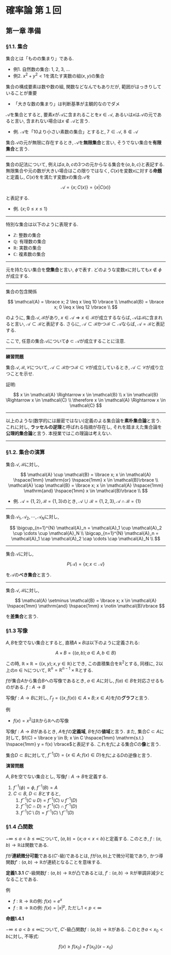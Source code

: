 # 確率論 第１回

## 第一章 準備

### §1.1. 集合

集合とは「ものの集まり」である.

- 例1. 自然数の集合: 1, 2, 3, ...
- 例2. $x^2+y^2<1$を満たす実数の組$(x,y)$の集合

集合の構成要素は数や数の組, 関数などなんでもありだが, 範囲がはっきりしていることが重要

- 「大きな数の集まり」は判断基準が主観的なのでダメ

$\mathcal{A}$を集合とすると, 要素$x$が$\mathcal{A}$に含まれることを$x \in \mathcal{A}$, あるいは$x$は$\mathcal{A}$の元であると言い, 含まれない場合は$x \notin \mathcal{A}$と言う.

- 例. $\mathcal{A}$を「10より小さい素数の集合」とすると, $7 \in \mathcal{A}$, $8 \notin \mathcal{A}$

集合$\mathcal{A}$の元が無限に存在するとき, $\mathcal{A}$を**無限集合**と言い, そうでない集合を**有限集合**と言う.

---

集合の記法について, 例えば$a, b, c$の3つの元からなる集合を$\lbrace a, b, c\rbrace$と表記する. 無限集合や元の数が大きい場合はこの限りではなく, $C(x)$を変数$x$に対する**命題**と定義し, $C(x)$をを満たす変数$x$の集合$\mathcal{A}$を

$$
\mathcal{A} = \lbrace x ; C(x)\rbrace = \lbrace x | C(x)\rbrace
$$

と表記する.

- 例. $\lbrace x; 0 \leq x \leq 1\rbrace$

---

特別な集合は以下のように表現する.
- $\mathbb{Z}$: 整数の集合
- $\mathbb{Q}$: 有理数の集合
- $\mathbb{R}$: 実数の集合
- $\mathbb{C}$: 複素数の集合

---

元を持たない集合を**空集合**と言い, $\phi$で表す. どのような変数$x$に対しても$x \notin \phi$が成立する.

---

集合の包含関係

$$
\mathcal{A} = \lbrace x; 2 \leq x \leq 10 \rbrace \\
\mathcal{B} = \lbrace x; 0 \leq x \leq 12 \rbrace \\
$$

のように, 集合$\mathcal{A}, \mathcal{B}$があり, $x \in \mathcal{A} \Rightarrow x \in \mathcal{B}$が成立するならば, $\mathcal{A}$は$\mathcal{B}$に含まれると言い, $\mathcal{A} \subset \mathcal{B}$と表記する. さらに, $\mathcal{A} \subset \mathcal{B}$かつ$\mathcal{B} \subset \mathcal{A}$ならば, $\mathcal{A} = \mathcal{B}$と表記する.

ここで, 任意の集合$\mathcal{A}$について$\phi \subset \mathcal{A}$が成立することに注意.

---

**練習問題**

集合$\mathcal{A}, \mathcal{B}, \mathcal{C}$について, $\mathcal{A} \subset \mathcal{B}$かつ$\mathcal{B} \subset \mathcal{C}$が成立しているとき, $\mathcal{A} \subset \mathcal{C}$が成り立つことを示せ.

証明:

$$
x \in \mathcal{A} \Rightarrow x \in \mathcal{B} \\
x \in \mathcal{B} \Rightarrow x \in \mathcal{C} \\
\therefore x \in \mathcal{A} \Rightarrow x \in \mathcal{C}
$$

---

以上のような(数学的には厳密ではない)定義のよる集合論を**素朴集合論**と言う. これに対し, **ラッセルの逆理**と呼ばれる指摘が存在し, それを踏まえた集合論を**公理的集合論**と言う. 本授業ではこの理論は考えない.

---

### §1.2. 集合の演算

集合$\mathcal{A}, \mathcal{B}$に対し, 

$$
\mathcal{A} \cup \mathcal{B} = \lbrace x; x \in \mathcal{A} \hspace{1mm} \mathrm{or} \hspace{1mm} x \in \mathcal{B}\rbrace \\
\mathcal{A} \cap \mathcal{B} = \lbrace x; x \in \mathcal{A} \hspace{1mm} \mathrm{and} \hspace{1mm} x \in \mathcal{B}\rbrace \\
$$

- 例. $\mathcal{A}=\lbrace 1, 2\rbrace, \mathcal{B}=\lbrace 1, 3\rbrace$のとき, $\mathcal{A} \cup \mathcal{B} =\lbrace 1, 2, 3\rbrace,\mathcal{A} \cap \mathcal{B} =\lbrace 1\rbrace$

---

集合$\mathcal{A}_1, \mathcal{A}_2, \cdots, \mathcal{A}_N$に対し, 

$$
\bigcup_{n=1}^{N} \mathcal{A}_n = \mathcal{A}_1 \cup \mathcal{A}_2 \cup \cdots \cup \mathcal{A}_N \\
\bigcap_{n=1}^{N} \mathcal{A}_n = \mathcal{A}_1 \cap \mathcal{A}_2 \cap \cdots \cap \mathcal{A}_N \\
$$

---

集合$\mathcal{A}$に対し,

$$
P(\mathcal{A}) = \lbrace x; x \subset \mathcal{A}\rbrace
$$

を$\mathcal{A}$の**べき集合**と言う.

---

集合$\mathcal{A}, \mathcal{B}$に対し, 

$$
\mathcal{A} \setminus \mathcal{B} = \lbrace x; x \in \mathcal{A} \hspace{1mm} \mathrm{and} \hspace{1mm} x \notin \mathcal{B}\rbrace
$$

を**差集合**と言う.

### §1.3 写像

$A, B$を空でない集合とすると, 直積$A \times B$は以下のように定義される:

$$
A \times B = \lbrace (a, b); a \in A, b \in B\rbrace
$$

この時, $\mathbb{R} \times \mathbb{R} = \lbrace(x, y); x, y \in \mathbb{R}\rbrace$とでき, この直積集合を$\mathbb{R}^{2}$とする, 同様に, $2$以上の$n \in \mathbb{N}$について, $\mathbb{R}^{n} = \mathbb{R}^{n-1} \times \mathbb{R}$とする.

$f$が集合$A$から集合$B$への写像であるとき, $a \in A$に対し, $f(a) \in B$を対応させるものがある. $f:A \rightarrow B$

写像$f:A \rightarrow B$に対し, $\Gamma_{f} = \lbrace (x, f(x)) \in A \times B; x \in A \rbrace$を$f$の**グラフ**と言う.

例
- $f(x) = x^2$は$\mathbb{R}$から$\mathbb{R}$への写像

写像$f:A \rightarrow B$があるとき, $A$を$f$の**定義域**, $B$を$f$の**値域**と言う. また, 集合$C \subset A$に対して, $f(C) = \lbrace y \in B; x \in C \hspace{1mm} \mathrm{s.t.} \hspace{1mm} y = f(x) \rbrace$と表記する. これを$f$による集合$C$の**像**と言う.

集合$D \subset B$に対して, $f^{-1}(D) = \lbrace x \in A; f(x) \in D \rbrace$を$f$による$D$の逆像と言う.

**演習問題**

$A, B$を空でない集合とし, 写像$f: A \rightarrow B$を定義する.

1. $f^{-1}(\phi) = \phi$, $f^{-1}(B)=A$
2. $C \subset B$, $D \subset B$とすると, 
    1. $f^{-1}(C \cup D) = f^{-1}(C) \cup f^{-1}(D)$
    2. $f^{-1}(C \cap D) = f^{-1}(C) \cap f^{-1}(D)$
    3. $f^{-1}(C \setminus D) = f^{-1}(C) \setminus f^{-1}(D)$

### §1.4 凸関数

$-\infty \leq a < b \leq \infty$について, $(a, b) = \lbrace x; a < x < b\rbrace$と定義する. このとき, $f: (a, b) \rightarrow \mathbb{R}$は関数である.

$f$が**連続微分可能**である($C'$-級)であるとは, $f$が$(a, b)$上で微分可能であり, かつ導関数$f': (a, b) \rightarrow \mathbb{R}$が連続となることを意味する.

**定義1.3.1** $C'$-級関数$f:(a, b) \rightarrow \mathbb{R}$が凸であるとは, $f': (a, b) \rightarrow \mathbb{R}$が単調非減少となることである.

例
- $f: \mathbb{R} \rightarrow \mathbb{R}$の例: $f(x)=e^x$
- $f: \mathbb{R} \rightarrow \mathbb{R}$の例: $f(x)={|x|}^{p}$, ただし$1 < p < \infty$

**命題1.4.1**

$-\infty \leq a < b \leq \infty$について, $C'$-級凸関数$f: (a, b) \rightarrow \mathbb{R}$がある. このとき$a < x_0 < b$に対し, 不等式: 

$$
f(x) \geq f(x_0) + f'(x_0) (x - x_0)
$$
